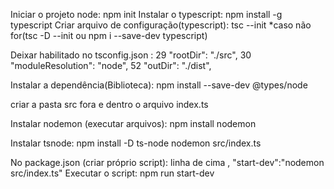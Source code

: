 Iniciar o projeto node: npm init
Instalar o typescript: npm install -g typescript
Criar arquivo de configuração(typescript): tsc --init 
*caso não for(tsc -D --init ou npm i --save-dev typescript)

Deixar habilitado no tsconfig.json :
29 "rootDir": "./src",
30 "moduleResolution": "node",
52 "outDir": "./dist", 

Instalar a dependência(Biblioteca): npm install --save-dev @types/node

criar a pasta src fora e dentro o arquivo index.ts

Instalar nodemon (executar arquivos): npm install nodemon

Instalar tsnode: 
npm install -D ts-node
nodemon src/index.ts

No package.json (criar próprio script):
linha de cima ,
"start-dev":"nodemon src/index.ts"
Executar o script: npm run start-dev
